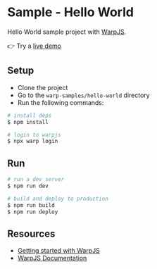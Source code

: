 # Sample - Hello World

Hello World sample project with [WarpJS](https://warpjs.com).

👉 Try a [live demo](https://warpjs-1654j9yg6fa921nrp277e3r42.storage.googleapis.com/index.html)

## Setup

- Clone the project
- Go to the `warp-samples/hello-world` directory
- Run the following commands:

```bash
# install deps
$ npm install

# login to warpjs
$ npx warp login
```

## Run

```bash
# run a dev server
$ npm run dev

# build and deploy to production
$ npm run build
$ npm run deploy
```

## Resources

- [Getting started with WarpJS](https://warpjs.dev/docs/getting-started)
- [WarpJS Documentation](https://warpjs.dev)
